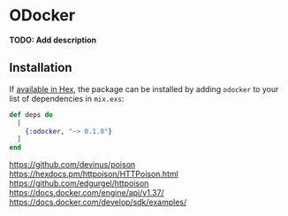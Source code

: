 # ODocker

**TODO: Add description**

## Installation

If [available in Hex](https://hex.pm/docs/publish), the package can be installed
by adding `odocker` to your list of dependencies in `mix.exs`:

```elixir
def deps do
  [
    {:odocker, "~> 0.1.0"}
  ]
end
```

https://github.com/devinus/poison
https://hexdocs.pm/httpoison/HTTPoison.html
https://github.com/edgurgel/httpoison
https://docs.docker.com/engine/api/v1.37/
https://docs.docker.com/develop/sdk/examples/

